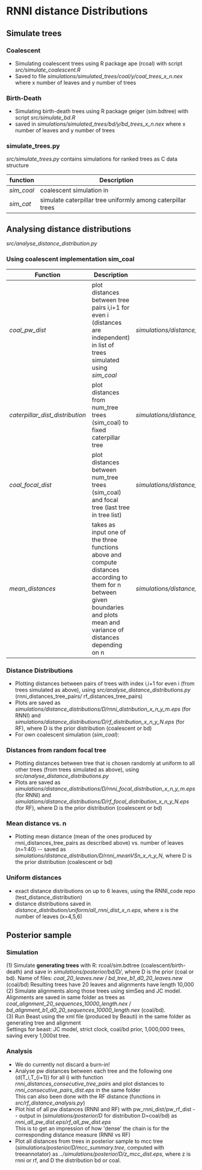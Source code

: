 # RNNI distance Distributions


## Simulate trees

### Coalescent
- Simulating coalescent trees using R package ape (rcoal) with script *src/simulate_coalescent.R*
- Saved to file *simulations/simulated_trees/coal/y/coal_trees_x_n.nex* where x number of leaves and y number of trees

### Birth-Death
- Simulating birth-death trees using R package geiger (sim.bdtree) with script *src/simulate_bd.R*
- saved in *simulations/simulated_trees/bd/y/bd_trees_x_n.nex* where x number of leaves and y number of trees

### simulate_trees.py
*src/simulate_trees.py* contains simulations for ranked trees as C data structure

  | function			|	Description
  ---    |   ---
  | *sim_coal* | coalescent simulation in |
  | *sim_cat* | simulate caterpillar tree uniformly among caterpillar trees |


## Analysing distance distributions
*src/analyse_distance_distribution.py*

### Using coalescent implementation sim_coal
| Function | Description | Save File for Plot (if existing)
---   |   --- | ---
| *coal_pw_dist* | plot distances between tree pairs i,i+1 for even i (distances are independent) in list of trees simulated using *sim_coal* | *simulations/distance_distribution/coalescent/own_coal_distr_20_n_20000_N.eps* |
| *caterpillar_dist_distribution* | plot distances from num_tree trees (sim_coal) to fixed caterpillar tree | *simulations/distance_distribution/coalescent/caterpillar_distances_20_n_20000_N.eps* |
| *coal_focal_dist* | plot distances between num_tree trees (sim_coal) and focal tree (last tree in tree list) | *simulations/distance_distribution/coalescent/coal_focal_dist_20_n_20000_N.eps* |
| *mean_distances* | takes as input one of the three functions above and compute distances according to them for n between given boundaries and plots mean and variance of distances depending on n | *simulations/distance_distribution/coalescent/mean_and_var_dist_n_3_to_40_N_20000.eps* |

### Distance Distributions

- Plotting distances between pairs of trees with index i,i+1 for even i (from trees simulated as above), using *src/analyse_distance_distributions.py* (rnni_distances_tree_pairs/ rf_distances_tree_pairs)
- Plots are saved as *simulations/distance_distributions/D/rnni_distribution_x_n_y_m.eps* (for RNNI) and *simulations/distance_distributions/D/rf_distribution_x_n_y_N.eps* (for RF), where D is the prior distribution (coalescent or bd)
- For own coalescent simulation (*sim_coal*): 

### Distances from random focal tree

- Plotting distances between tree that is chosen randomly at uniform to all other trees (from trees simulated as above), using *src/analyse_distance_distributions.py*
- Plots are saved as *simulations/distance_distributions/D/rnni_focal_distribution_x_n_y_m.eps* (for RNNI) and *simulations/distance_distributions/D/rf_focal_distribution_x_n_y_N.eps* (for RF), where D is the prior distribution (coalescent or bd)

### Mean distance vs. n

- Plotting mean distance (mean of the ones produced by rnni_distances_tree_pairs as described above) vs. number of leaves (n=1:40) -- saved as *simulations/distance_distribution/D/rnni_meanVSn_x_n_y_N*, where D is the prior distribution (coalescent or bd)

### Uniform distances

- exact distance distributions on up to 6 leaves, using the RNNI_code repo (test_distance_distribution)
- distance distributions saved in *distance_distribution/uniform/all_rnni_dist_x_n.eps*, where x is the number of leaves (x=4,5,6)


## Posterior sample

### Simulation

(1) Simulate **generating trees** with R: rcoal/sim.bdtree (coalescent/birth-death) and save in *simulations/posterior/bd/D/*, where D is the prior (coal or bd). Name of files: *coal_20_leaves.new* / *bd_tree_b1_d0_20_leaves.new* (coal/bd)
Resulting trees have 20 leaves and alignments have length 10,000  
(2) Simulate alignments along those trees using simSeq and JC model. Alignments are saved in same folder as trees as *coal_alignment_20_sequences_10000_length.nex* / *bd_alignment_b1_d0_20_sequences_10000_length.nex* (coal/bd).  
(3) Run Beast using the xml file (produced by Beauti) in the same folder as generating tree and alignment  
Settings for beast: JC model, strict clock, coal/bd prior, 1,000,000 trees, saving every 1,000st tree.

### Analysis

- We do currently not discard a burn-in!
- Analyse pw distances between each tree and the following one (d(T_i,T_{i+1}) for all i) with function *rnni_distances_consecutive_tree_pairs* and plot distances to *rnni_consecutive_pairs_dist.eps* in the same folder  
This can also been done with the RF distance (functions in *src/rf_distance_analysis.py*)  
- Plot hist of all pw distances (RNNI and RF) with pw_rnni_dist/pw_rf_dist -- output in (*simulations/posterior/D* for distribution D=coal/bd) as *rnni_all_pw_dist.eps*/*rf_all_pw_dist.eps*  
  This is to get an impression of how 'dense' the chain is for the corresponding distance measure (RNNI vs RF)
- Plot all distances from trees in posterior sample to mcc tree (*simulations/posterior/D/mcc_summary.tree*, computed with treeannotator) as *../simulations/posterior/D/z_mcc_dist.eps*, where z is rnni or rf, and D the distribution bd or coal.